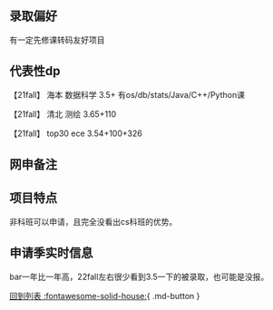 ## 录取偏好
有一定先修课转码友好项目

## 代表性dp
【21fall】 海本 数据科学 3.5+ 有os/db/stats/Java/C++/Python课

【21fall】 清北 测绘 3.65+110

【21fall】 top30 ece 3.54+100+326
## 网申备注

## 项目特点
非科班可以申请，且完全没看出cs科班的优势。

## 申请季实时信息
bar一年比一年高，22fall左右很少看到3.5一下的被录取，也可能是没报。

[回到列表 :fontawesome-solid-house:](选校梯度.md){ .md-button }
